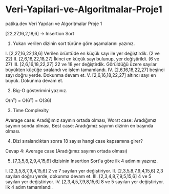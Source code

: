 # Veri-Yapilari-ve-Algoritmalar-Proje1
patika.dev Veri Yapıları ve Algoritmalar Proje 1

[22,27,16,2,18,6] -> Insertion Sort

1. Yukarı verilen dizinin sort türüne göre aşamalarını yazınız.

I. [2,27,16,22,18,6] Verilen örüntüde en küçük sayı ile yer değiştirdik. (2 ve 22)
II. [2,6,16,22,18,27] İkinci en küçük sayı bulunup, yer değiştirildi. (6 ve 27)
III. [2,6,16,18,22,27] 22 ve 18 yer değiştirdik. Görüldüğü üzere sayılar büyükten küçüğe sıralandı ve işlem tamamlandı.
IV. [2,6,16,18,22,27] beşinci sayı doğru yerde. Dokunma devam et.
V. [2,6,16,18,22,27] altıncı sayı en büyük. Dokunma devam et.

2. Big-O gösterimini yazınız.

O(n²) = O(6²) = O(36)

3. Time Complexity

Average case: Aradığımız sayının ortada olması,
Worst case: Aradığımız sayının sonda olması,
Best case: Aradığımız sayının dizinin en başında olması.

4. Dizi sıralandıktan sonra 18 sayısı hangi case kapsamına girer?

Cevap 4: Average case (Aradığımız sayının ortada olması)

5. [7,3,5,8,2,9,4,15,6] dizisinin Insertion Sort'a göre ilk 4 adımını yazınız.

I. [2,3,5,8,7,9,4,15,6] 2 ve 7 sayıları yer değiştiriyor.
II. [2,3,5,8,7,9,4,15,6] 2,3 sayıları doğru yerde, dokunma devam et.
III. [2,3,4,8,7,9,5,15,6] 4 ve 5 sayıları yer değiştiriyor.
IV. [2,3,4,5,7,9,8,15,6] 8 ve 5 sayıları yer değiştiriyor. ilk 4 adım tamamlandı.

